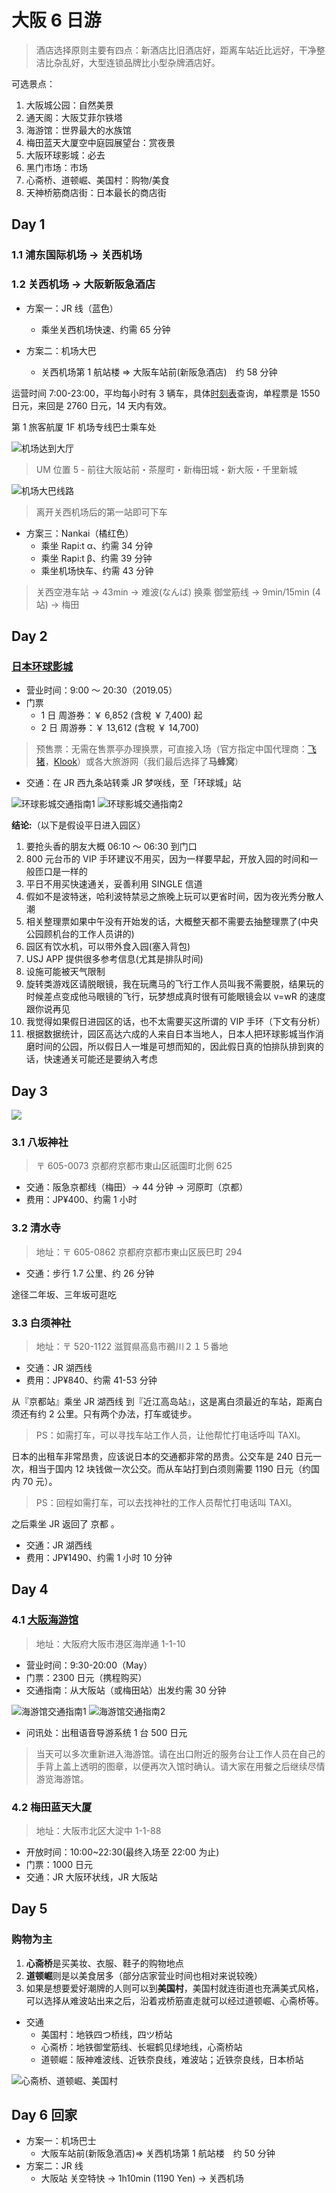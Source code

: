 # 大阪 6 日游

> 酒店选择原则主要有四点：新酒店比旧酒店好，距离车站近比远好，干净整洁比杂乱好，大型连锁品牌比小型杂牌酒店好。

可选景点：

1. 大阪城公园：自然美景
2. 通天阁：大阪艾菲尔铁塔
3. 海游馆：世界最大的水族馆
4. 梅田蓝天大厦空中庭园展望台：赏夜景
5. 大阪环球影城：必去
6. 黑门市场：市场
7. 心斋桥、道顿崛、美国村：购物/美食
8. 天神桥筋商店街：日本最长的商店街

## Day 1

### 1.1 浦东国际机场 -> 关西机场

### 1.2 关西机场 -> 大阪新阪急酒店

- 方案一：JR 线（蓝色）

  - 乘坐关西机场快速、约需 65 分钟

- 方案二：机场大巴

  - 关西机场第 1 航站楼 ⇒ 大阪车站前(新阪急酒店)　约 58 分钟

运营时间 7:00-23:00，平均每小时有 3 辆车，具体[时刻表](http://www.kate.co.jp/timetable/detail/UM)查询，单程票是 1550 日元，来回是 2760 日元，14 天内有效。

第 1 旅客航厦 1F 机场专线巴士乘车处

![机场达到大厅](img/airport-map-1f.gif)

> UM 位置 5 - 前往大阪站前・茶屋町・新梅田城・新大阪・千里新城

![机场大巴线路](img/airport-bus-line.png)

> 离开关西机场后的第一站即可下车

- 方案三：Nankai（橘红色）
  - 乘坐 Rapi:t α、约需 34 分钟
  - 乘坐 Rapi:t β、约需 39 分钟
  - 乘坐机场快车、约需 43 分钟

> 关西空港车站 -> 43min -> 难波(なんば) 换乘 御堂筋线 -> 9min/15min (4 站) -> 梅田

## Day 2

### [日本环球影城](https://www.usj.co.jp/)

- 营业时间：9:00 〜 20:30（2019.05）
- 门票
  - 1 日 周游券：￥ 6,852 (含稅 ￥ 7,400) 起
  - 2 日 周游券：￥ 13,612 (含稅 ￥ 14,700)

> 预售票：无需在售票亭办理换票，可直接入场（官方指定中国代理商：[飞猪](https://universalstudiosjapan.fliggy.com/)，[Klook](https://www.klook.com/zh-CN/activity/835-universal-studios-japan-ticket-osaka/)）或各大旅游网（我们最后选择了**马蜂窝**）

- 交通：在 JR 西九条站转乘 JR 梦咲线，至「环球城」站

![环球影城交通指南1](img/usj-1.gif)
![环球影城交通指南2](img/usj-2.gif)

**结论:**（以下是假设平日进入园区）

1. 要抢头香的朋友大概 06:10 ～ 06:30 到门口
2. 800 元台币的 VIP 手环建议不用买，因为一样要早起，开放入园的时间和一般匝口是一样的
3. 平日不用买快速通关，妥善利用 SINGLE 信道
4. 假如不是波特迷，哈利波特禁忌之旅晚上玩可以更省时间，因为夜光秀分散人潮
5. 相关整理票如果中午没有开始发的话，大概整天都不需要去抽整理票了(中央公园顾机台的工作人员讲的)
6. 园区有饮水机，可以带外食入园(塞入背包)
7. USJ APP 提供很多参考信息(尤其是排队时间)
8. 设施可能被天气限制
9. 旋转类游戏区请脱眼镜，我在玩鹰马的飞行工作人员叫我不需要脱，结果玩的时候差点变成他马眼镜的飞行，玩梦想成真时很有可能眼镜会以 v=wR 的速度跟你说再见
10. 我觉得如果假日进园区的话，也不太需要买这所谓的 VIP 手环（下文有分析）
11. 根据数据统计，园区高达六成的人来自日本当地人，日本人把环球影城当作消磨时间的公园，所以假日人一堆是可想而知的，因此假日真的怕排队排到爽的话，快速通关可能还是要纳入考虑

## Day 3

![](img/kyoto.jpg)

### 3.1 八坂神社

> 〒 605-0073 京都府京都市東山区祇園町北側 625

- 交通：阪急京都线（梅田）-> 44 分钟 -> 河原町（京都）
- 费用：JP¥400、约需 1 小时

### 3.2 清水寺

> 地址：〒 605-0862 京都府京都市東山区辰巳町 294

- 交通：步行 1.7 公里、约 26 分钟

途径二年坂、三年坂可逛吃

### 3.3 白须神社

> 地址：〒 520-1122 滋賀県高島市鵜川２１５番地

- 交通：JR 湖西线
- 费用：JP¥840、约需 41-53 分钟

从『京都站』乘坐 JR 湖西线 到『近江高岛站』，这是离白须最近的车站，距离白须还有约 2 公里。只有两个办法，打车或徒步。

> PS：如需打车，可以寻找车站工作人员，让他帮忙打电话呼叫 TAXI。

日本的出租车非常昂贵，应该说日本的交通都非常的昂贵。公交车是 240 日元一次，相当于国内 12 块钱做一次公交。而从车站打到白须则需要 1190 日元（约国内 70 元）。

> PS：回程如需打车，可以去找神社的工作人员帮忙打电话叫 TAXI。

之后乘坐 JR 返回了 京都 。

- 交通：JR 湖西线
- 费用：JP¥1490、约需 1 小时 10 分钟

## Day 4

### 4.1 [大阪海游馆](https://www.kaiyukan.com/)

> 地址：大阪府大阪市港区海岸通 1-1-10

- 营业时间：9:30-20:00（May）
- 门票：2300 日元（携程购买）
- 交通指南：从大阪站（或梅田站）出发约需 30 分钟

![海游馆交通指南1](img/kaiyukan-1.png)
![海游馆交通指南2](img/kaiyukan-2.png)

- 问讯处：出租语音导游系统 1 台 500 日元

> 当天可以多次重新进入海游馆。请在出口附近的服务台让工作人员在自己的手背上盖上透明的图章，以便再次入馆时确认。请大家在用餐之后继续尽情游览海游馆。

### 4.2 梅田蓝天大厦

> 地址：大阪市北区大淀中 1-1-88

- 开放时间：10:00~22:30(最终入场至 22:00 为止)
- 门票：1000 日元
- 交通：JR 大阪环状线，JR 大阪站

## Day 5

### 购物为主

1. **心斋桥**是买美妆、衣服、鞋子的购物地点
2. **道顿崛**则是以美食居多（部分店家营业时间也相对来说较晚）
3. 如果是想要爱好潮牌的人则可以到**美国村**，美国村就连街道也充满美式风格，可以选择从难波站出来之后，沿着戎桥筋直走就可以经过道顿崛、心斋桥等。

- 交通
  - 美国村：地铁四つ桥线，四ツ桥站
  - 心斋桥：地铁御堂筋线、长堀鹤见绿地线，心斋桥站
  - 道顿崛：阪神难波线、近铁奈良线，难波站；近铁奈良线，日本桥站

![心斋桥、道顿崛、美国村](img/shopping-map.png)

## Day 6 回家

- 方案一：机场巴士
  - 大阪车站前(新阪急酒店)⇒ 关西机场第 1 航站楼　约 50 分钟
- 方案二：JR 线
  - 大阪站 关空特快 -> 1h10min (1190 Yen) -> 关西机场
